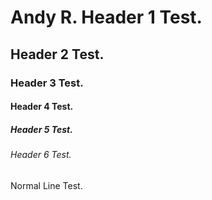 # Andy R. Header 1 Test.
## Header 2 Test.
### Header 3 Test.
#### Header 4 Test.
##### Header 5 Test.
###### Header 6 Test.
Normal Line Test.
